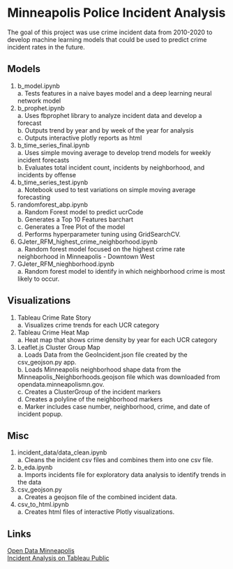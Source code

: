 # Minneapolis Police Incident Analysis
The goal of this project was use crime incident data from 2010-2020 to develop machine learning models that could be used to predict crime incident rates in the future.

## Models
1. b_model.ipynb<br>
a. Tests features in a naive bayes model and a deep learning neural network model<br>
2. b_prophet.ipynb<br>
a. Uses fbprophet library to analyze incident data and develop a forecast<br>
b. Outputs trend by year and by week of the year for analysis<br>
c. Outputs interactive plotly reports as html<br>
1. b_time_series_final.ipynb<br>
a. Uses simple moving average to develop trend models for weekly incident forecasts<br>
b. Evaluates total incident count, incidents by neighborhood, and incidents by offense<br>
1. b_time_series_test.ipynb<br>
a. Notebook used to test variations on simple moving average forecasting<br>
5. randomforest_abp.ipynb<br>
a. Random Forest model to predict ucrCode<br>
b. Generates a Top 10 Features barchart<br>
c. Generates a Tree Plot of the model<br>
d. Performs hyperparameter tuning using GridSearchCV.<br>
6. GJeter_RFM_highest_crime_neighborhood.ipynb<br>
a. Random forest model focused on the highest crime rate neighborhood in Minneapolis - Downtown West<br>
7. GJeter_RFM_nieghborhood.ipynb<br>
a. Random forest model to identify in which neighborhood crime is most likely to occur.<br>

## Visualizations
1. Tableau Crime Rate Story<br>
a. Visualizes crime trends for each UCR category <br>
2. Tableau Crime Heat Map<br>
a. Heat map that shows crime density by year for each UCR category<br>
3. Leaflet.js Cluster Group Map<br>
a. Loads Data from the GeoIncident.json file created by the csv_geojson.py app.<br>
b. Loads Minneapolis neighborhood shape data from the Minneapolis_Neighborhoods.geojson file which was downloaded from opendata.minneapolismn.gov.<br>
c. Creates a ClusterGroup of the incident markers<br>
d. Creates a polyline of the neighborhood markers<br>
e. Marker includes case number, neighborhood, crime, and date of incident popup.<br>

## Misc
1. incident_data/data_clean.ipynb <br>
a. Cleans the incident csv files and combines them into one csv file.<br>
2. b_eda.ipynb<br>
a. Imports incidents file for exploratory data analysis to identify trends in the data<br>
3. csv_geojson.py<br>
a. Creates a geojson file of the combined incident data.<br>
4. csv_to_html.ipynb<br>
a. Creates html files of interactive Plotly visualizations.<br>

## Links
[Open Data Minneapolis](https://opendata.minneapolismn.gov/)<br>
[Incident Analysis on Tableau Public](https://public.tableau.com/profile/michael.badinger#!/vizhome/MinorityReport_16150552609400/CrimeHeatMap)<br>

